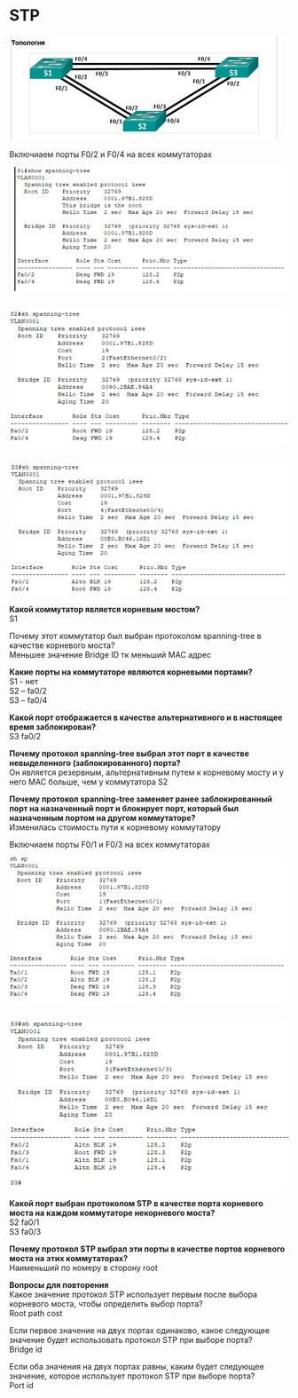 # STP

![](Задание.PNG)  

Включиаем порты F0/2 и F0/4 на всех коммутаторах 

![](S1.PNG) 

##

![](S2.PNG)  

##

![](S3.PNG)  

**Какой коммутатор является корневым мостом?**    
S1  

Почему этот коммутатор был выбран протоколом spanning-tree в качестве корневого моста?  
Меньшее значение Bridge ID тк меньший МАС адрес  

**Какие порты на коммутаторе являются корневыми портами?**  
S1 - нет  
S2 – fa0/2  
S3 – fa0/4  

**Какой порт отображается в качестве альтернативного и в настоящее время заблокирован?**    
S3 fa0/2

**Почему протокол spanning-tree выбрал этот порт в качестве невыделенного (заблокированного) порта?**  
Он является резервным, альтернативным путем к корневому мосту и у него МАС больше, чем у коммутатора S2

**Почему протокол spanning-tree заменяет ранее заблокированный порт на назначенный порт и блокирует порт, который был назначенным портом на другом коммутаторе?**    
Изменилась стоимость пути к корневому коммутатору  

Включиаем порты F0/1 и F0/3 на всех коммутаторах

![](S2_2.PNG) 
## 
![](S3_2.PNG)  


**Какой порт выбран протоколом STP в качестве порта корневого моста на каждом коммутаторе некорневого моста?**     
S2 fa0/1  
S3 fa0/3

**Почему протокол STP выбрал эти порты в качестве портов корневого моста на этих коммутаторах?**  
Наименьший по номеру в сторону root  

**Вопросы для повторения**  
Какое значение протокол STP использует первым после выбора корневого моста, чтобы определить выбор порта?  
Root path cost  

Если первое значение на двух портах одинаково, какое следующее значение будет использовать протокол STP при выборе порта?  
Bridge id  

Если оба значения на двух портах равны, каким будет следующее значение, которое использует протокол STP при выборе порта?  
Port id 

